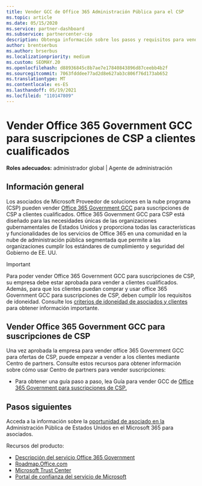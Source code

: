```yaml
---
title: Vender GCC de Office 365 Administración Pública para el CSP
ms.topic: article
ms.date: 05/15/2020
ms.service: partner-dashboard
ms.subservice: partnercenter-csp
description: Obtenga información sobre los pasos y requisitos para vender suscripciones a Office 365 Government GCC for CSP para clientes Estados Unidos gobierno o contratistas.
author: brentserbus
ms.author: brserbus
ms.localizationpriority: medium
ms.custom: SEOMAY.20
ms.openlocfilehash: d88936845c8b7ae7e17840843896d87ceebb4b2f
ms.sourcegitcommit: 7063fdddee77ad2d8e627ab3c806f76d173ab652
ms.translationtype: MT
ms.contentlocale: es-ES
ms.lasthandoff: 05/19/2021
ms.locfileid: "110147809"
---
```

# <a name="sell-office-365-government-gcc-for-csp-subscriptions-to-qualified-customers"></a>Vender Office 365 Government GCC para suscripciones de CSP a clientes cualificados

**Roles adecuados:** administrador global | Agente de administración


## <a name="overview"></a>Información general

Los asociados de Microsoft Proveedor de soluciones en la nube programa (CSP) pueden vender [Office 365 Government GCC](https://www.microsoft.com/microsoft-365/partners/governmentforCSP) para suscripciones de CSP a clientes cualificados. Office 365 Government GCC para CSP está diseñado para las necesidades únicas de las organizaciones gubernamentales de Estados Unidos y proporciona todas las características y funcionalidades de los servicios de Office 365 en una comunidad en la nube de administración pública segmentada que permite a las organizaciones cumplir los estándares de cumplimiento y seguridad del Gobierno de EE. UU. 

>[!IMPORTANT] 
>Para poder vender Office 365 Government GCC para suscripciones de CSP, su empresa debe estar aprobada para vender a clientes cualificados. Además, para que los clientes puedan comprar y usar office 365 Government GCC para suscripciones de CSP, deben cumplir los requisitos de idoneidad. Consulte los [criterios de idoneidad de asociados y clientes](csp-gcc-validate.md) para obtener información importante.


## <a name="sell-office-365-government-gcc-for-csp-subscriptions"></a>Vender Office 365 Government GCC para suscripciones de CSP

Una vez aprobada la empresa para vender office 365 Government GCC para ofertas de CSP, puede empezar a vender a los clientes mediante Centro de partners. Consulte estos recursos para obtener información sobre cómo usar Centro de partners para vender suscripciones: 

- Para obtener una guía paso a paso, lea Guía para vender GCC de [Office 365 Government para suscripciones de CSP.](https://go.microsoft.com/fwlink/?linkid=2007323)  


## <a name="next-steps"></a>Pasos siguientes

Acceda a la información sobre la [oportunidad de asociado en la](https://www.microsoft.com/microsoft-365/partners/governmentforCSP) Administración Pública de Estados Unidos en el Microsoft 365 para asociados.

Recursos del producto:

- [Descripción del servicio Office 365 Government](/office365/servicedescriptions/office-365-platform-service-description/office-365-us-government/office-365-us-government)
- [Roadmap.Office.com](https://products.office.com/business/office-365-roadmap)
- [Microsoft Trust Center](https://www.microsoft.com/TrustCenter/)
- [Portal de confianza del servicio de Microsoft](https://aka.ms/STP)

